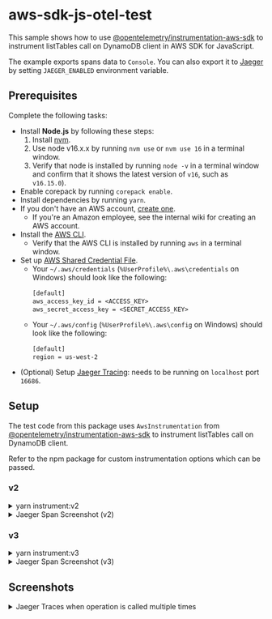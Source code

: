 # aws-sdk-js-otel-test

This sample shows how to use [@opentelemetry/instrumentation-aws-sdk][instrumentation-aws-sdk]
to instrument listTables call on DynamoDB client in AWS SDK for JavaScript.

The example exports spans data to `Console`. You can also export it to [Jaeger][jaegertracing]
by setting `JAEGER_ENABLED` environment variable.

## Prerequisites

Complete the following tasks:

- Install **Node.js** by following these steps:
  1. Install [nvm](https://github.com/nvm-sh/nvm#installation-and-update).
  1. Use node v16.x.x by running `nvm use` or `nvm use 16` in a terminal window.
  1. Verify that node is installed by running `node -v` in a terminal window and confirm that it shows the latest version of `v16`, such as `v16.15.0`).
- Enable corepack by running `corepack enable`.
- Install dependencies by running `yarn`.
- If you don't have an AWS account, [create one](https://aws.amazon.com/premiumsupport/knowledge-center/create-and-activate-aws-account/).
  - If you're an Amazon employee, see the internal wiki for creating an AWS account.
- Install the [AWS CLI](https://aws.amazon.com/cli/).
  - Verify that the AWS CLI is installed by running `aws` in a terminal window.
- Set up [AWS Shared Credential File](https://docs.aws.amazon.com/cli/latest/userguide/cli-configure-files.html).
  - Your `~/.aws/credentials` (`%UserProfile%\.aws\credentials` on Windows) should look like the following:
    ```
    [default]
    aws_access_key_id = <ACCESS_KEY>
    aws_secret_access_key = <SECRET_ACCESS_KEY>
    ```
  - Your `~/.aws/config` (`%UserProfile%\.aws\config` on Windows) should look like the following:
    ```
    [default]
    region = us-west-2
    ```
- (Optional) Setup [Jaeger Tracing][jaeger-getting-started]: needs to be running on `localhost` port `16686`.

## Setup

The test code from this package uses `AwsInstrumentation` from [@opentelemetry/instrumentation-aws-sdk][instrumentation-aws-sdk]
to instrument listTables call on DynamoDB client.

Refer to the npm package for custom instrumentation options which can be passed.

### v2

<details>
<summary>yarn instrument:v2</summary>

```console
$ yarn instrument:v2
{
  traceId: '5cdc3ef6df6feafd083ee31780eaf2af',
  parentId: undefined,
  name: 'DynamoDB.ListTables',
  id: 'daebdb25fd06eebd',
  kind: 2,
  timestamp: 1652398876357628,
  duration: 165648,
  attributes: {
    'aws.operation': 'listTables',
    'aws.signature.version': 'v4',
    'aws.service.api': 'DynamoDB',
    'aws.service.identifier': 'dynamodb',
    'aws.service.name': 'DynamoDB',
    'rpc.system': 'aws-api',
    'rpc.method': 'ListTables',
    'rpc.service': 'DynamoDB',
    'aws.region': 'us-west-2',
    'db.system': 'dynamodb',
    'db.operation': 'ListTables',
    'db.statement': '{}',
    'aws.request.id': 'M76TSMKB4MKBEAPTS5SAG2552FVV4KQNSO5AEMVJF66Q9ASUAAJG',
    'http.status_code': 200
  },
  status: { code: 0 },
  events: []
}
```

</details>

<details>
<summary>Jaeger Span Screenshot (v2)</summary>

![Jaeger Span for AWS SDK for JavaScript (v2)](img/jaeger-span-v2.png?raw=true)

</details>

### v3

<details>
<summary>yarn instrument:v3</summary>

```console
$ yarn instrument:v3
{
  traceId: '8667843daae9aa29ee07d5853d234ef3',
  parentId: undefined,
  name: 'DynamoDB.ListTables',
  id: 'a0de3f91383e0d71',
  kind: 2,
  timestamp: 1652398963098096,
  duration: 166117,
  attributes: {
    'rpc.system': 'aws-api',
    'rpc.method': 'ListTables',
    'rpc.service': 'DynamoDB',
    'db.system': 'dynamodb',
    'db.operation': 'ListTables',
    'db.statement': '{}',
    'aws.region': 'us-west-2',
    'aws.request.id': 'S7HO96KJSTPJVCCCA6UMB1DU13VV4KQNSO5AEMVJF66Q9ASUAAJG',
    'http.status_code': 200
  },
  status: { code: 0 },
  events: [ { name: 'name', attributes: [Object], time: [Array] } ]
}
```

</details>

<details>
<summary>Jaeger Span Screenshot (v3)</summary>

![Jaeger Span for AWS SDK for JavaScript (v3)](img/jaeger-span-v3.png?raw=true)

</details>

## Screenshots

<details>
<summary>Jaeger Traces when operation is called multiple times</summary>

![Jaeger Traces for AWS SDK for JavaScript](img/jaeger-traces.png?raw=true)

</details>

[instrumentation-aws-sdk]: https://www.npmjs.com/package/@opentelemetry/instrumentation-aws-sdk
[jaegertracing]: https://www.jaegertracing.io
[jaeger-getting-started]: https://www.jaegertracing.io/docs/latest/getting-started/
